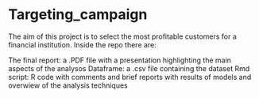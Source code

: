 # Targeting_campaign

The aim of this project is to select the most profitable customers for a financial institution. 
Inside the repo there are:

The final report: a .PDF file with a presentation highlighting the main aspects of the analysos
Dataframe: a .csv file containing the dataset
Rmd script: R code with comments and brief reports with results of models and overwiew of the analysis techniques

